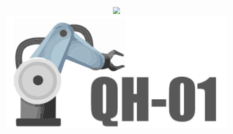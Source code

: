 <p align="center">
   <img src="https://readme-typing-svg.demolab.com?font=Fira+Code&pause=1000&width=435&lines=Q H - 0 1 &center=true&size=27" />
  <img src="https://github.com/chenyuhan1997/QH---01/blob/main/assets/1.png" alt="my" width="1000" style="display: block; margin: 0 auto;"/>
</p>
